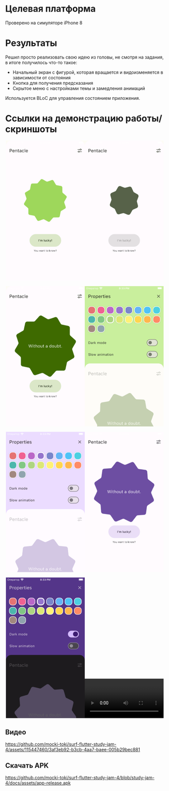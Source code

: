 # Целевая платформа

Проверено на симуляторе iPhone 8

# Результаты

Решил просто реализовать свою идею из головы, не смотря на задания, в итоге получилось что-то такое:

- Начальный экран с фигурой, которая вращается и видоизменяется в зависимости от состояния
- Кнопка для получения предсказания
- Скрытое меню с настройками темы и замедления анимаций

Используется BLoC для управления состоянием приложения.

# Ссылки на демонстрацию работы/скриншоты

<p align="center"><img src="../assets/1.png" width="250"><img src="../assets/2.png" width="250"></p>
<p align="center"><img src="../assets/3.png" width="250"><img src="../assets/4.png" width="250"></p>
<p align="center"><img src="../assets/5.png" width="250"><img src="../assets/6.png" width="250"></p>
<p align="center"><img src="../assets/7.png" width="250"><video src="../assets/8.mp4" width="250"></p>

## Видео

https://github.com/mocki-toki/surf-flutter-study-jam-4/assets/115447460/3af3eb92-b3cb-4aa7-baee-005b29bec881

## Скачать APK

https://github.com/mocki-toki/surf-flutter-study-jam-4/blob/study-jam-4/docs/assets/app-release.apk
